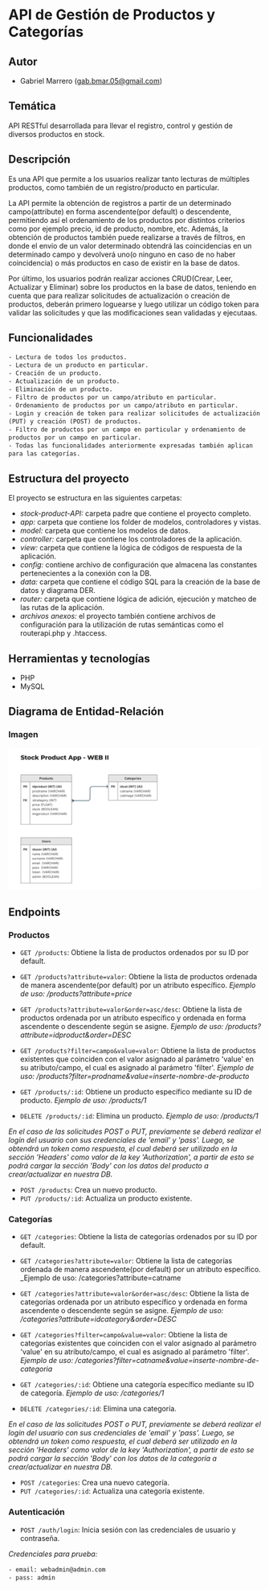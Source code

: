 # API de Gestión de Productos y Categorías

## Autor
- Gabriel Marrero (gab.bmar.05@gmail.com)

## Temática
API RESTful desarrollada para llevar el registro, control y gestión de diversos productos en stock.

## Descripción
Es una API que permite a los usuarios realizar tanto lecturas de múltiples productos, como también de un registro/producto en particular.

La API permite la obtención de registros a partir de un determinado campo(attribute) en forma ascendente(por default) o descendente, permitiendo así el ordenamiento de los productos por distintos criterios como por ejemplo precio, id de producto, nombre, etc. Además, la obtención de productos también puede realizarse a través de filtros, en donde el envío de un valor determinado obtendrá las coincidencias en un determinado campo y devolverá uno(o ninguno en caso de no haber coincidencia) o más productos en caso de existir en la base de datos.

Por último, los usuarios podrán realizar acciones CRUD(Crear, Leer, Actualizar y Eliminar) sobre los productos en la base de datos, teniendo en cuenta que para realizar solicitudes de actualización o creación de productos, deberán primero loguearse y luego utilizar un código token para validar las solicitudes y que las modificaciones sean validadas y ejecutaas.

## Funcionalidades
    - Lectura de todos los productos.
    - Lectura de un producto en particular.
    - Creación de un producto.
    - Actualización de un producto.
    - Eliminación de un producto.
    - Filtro de productos por un campo/atributo en particular.
    - Ordenamiento de productos por un campo/atributo en particular.
    - Login y creación de token para realizar solicitudes de actualización (PUT) y creación (POST) de productos.
    - Filtro de productos por un campo en particular y ordenamiento de productos por un campo en particular.
    - Todas las funcionalidades anteriormente expresadas también aplican para las categorías.

## Estructura del proyecto
El proyecto se estructura en las siguientes carpetas:

* _stock-product-API:_ carpeta padre que contiene el proyecto completo.
* _app:_ carpeta que contiene los folder de modelos, controladores y vistas.
* _model:_ carpeta que contiene los modelos de datos.
* _controller:_ carpeta que contiene los controladores de la aplicación.
* _view:_ carpeta que contiene la lógica de códigos de respuesta de la aplicación.
* _config:_ contiene archivo de configuración que almacena las constantes pertenecientes a la conexión con la DB.
* _data:_ carpeta que contiene el código SQL para la creación de la base de datos y diagrama DER.
* _router:_ carpeta que contiene lógica de adición, ejecución y matcheo de las rutas de la aplicación.
* _archivos anexos:_ el proyecto también contiene archivos de configuración para la utilización de rutas semánticas como el routerapi.php y .htaccess.


## Herramientas y tecnologías
- PHP
- MySQL

## Diagrama de Entidad-Relación

### Imagen

![Diagrama de entidad-relación del proyecto](data/diagrama-entidad-relacion.png)


## Endpoints

### Productos

* `GET /products`: Obtiene la lista de productos ordenados por su ID por default.

* `GET /products?attribute=valor`: Obtiene la lista de productos ordenada de manera ascendente(por default) por un atributo específico.
    _Ejemplo de uso: /products?attribute=price_

* `GET /products?attribute=valor&order=asc/desc`: Obtiene la lista de productos ordenada por un atributo específico y ordenada en forma ascendente o descendente según se asigne.
    _Ejemplo de uso: /products?attribute=idproduct&order=DESC_

* `GET /products?filter=campo&value=valor`: Obtiene la lista de productos existentes que coinciden con el valor asignado al parámetro 'value' en su atributo/campo, el cual es asignado al parámetro 'filter'.
    _Ejemplo de uso: /products?filter=prodname&value=inserte-nombre-de-producto_

* `GET /products/:id`: Obtiene un producto específico mediante su ID de producto.
    _Ejemplo de uso: /products/1_

* `DELETE /products/:id`: Elimina un producto.
    _Ejemplo de uso: /products/1_

_En el caso de las solicitudes POST o PUT, previamente se deberá realizar el login del usuario con sus credenciales de 'email' y 'pass'. Luego, se obtendrá un token como respuesta, el cual deberá ser utilizado en la sección 'Headers' como valor de la key 'Authorization', a partir de esto se podrá cargar la sección 'Body' con los datos del producto a crear/actualizar en nuestra DB._

* `POST /products`: Crea un nuevo producto.
* `PUT /products/:id`: Actualiza un producto existente.

### Categorías

* `GET /categories`: Obtiene la lista de categorías ordenados por su ID por default.

* `GET /categories?attribute=valor`: Obtiene la lista de categorías ordenada de manera ascendente(por default) por un atributo específico.
    _Ejemplo de uso: /categories?attribute=catname

* `GET /categories?attribute=valor&order=asc/desc`: Obtiene la lista de categorías ordenada por un atributo específico y ordenada en forma ascendente o descendente según se asigne.
    _Ejemplo de uso: /categories?attribute=idcategory&order=DESC_

* `GET /categories?filter=campo&value=valor`: Obtiene la lista de categorías existentes que coinciden con el valor asignado al parámetro 'value' en su atributo/campo, el cual es asignado al parámetro 'filter'.
    _Ejemplo de uso: /categories?filter=catname&value=inserte-nombre-de-categoria_

* `GET /categories/:id`: Obtiene una categoría específico mediante su ID de categoría.
    _Ejemplo de uso: /categories/1_

* `DELETE /categories/:id`: Elimina una categoría.

_En el caso de las solicitudes POST o PUT, previamente se deberá realizar el login del usuario con sus credenciales de 'email' y 'pass'. Luego, se obtendrá un token como respuesta, el cual deberá ser utilizado en la sección 'Headers' como valor de la key 'Authorization', a partir de esto se podrá cargar la sección 'Body' con los datos de la categoría a crear/actualizar en nuestra DB._

* `POST /categories`: Crea una nuevo categoría.
* `PUT /categories/:id`: Actualiza una categoría existente.

### Autenticación

* `POST /auth/login`: Inicia sesión con las credenciales de usuario y contraseña.

_Credenciales para prueba:_
    
    - email: webadmin@admin.com
    - pass: admin